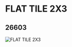 # FLAT TILE 2X3
## 26603
![FLAT TILE 2X3](https://lc-www-live-s.legocdn.com/media/bricks/5/2/6156667.jpg)